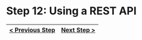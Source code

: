 # Step 12: Using a REST API

[//]: # (head-end)




[//]: # (foot-start)

[{]: <helper> (navStep)

| [< Previous Step](https://github.com/Urigo/WhatsApp-Clone-Server/tree/master@0.2.0/.tortilla/manuals/views/step11.md) | [Next Step >](https://github.com/Urigo/WhatsApp-Clone-Server/tree/master@0.2.0/.tortilla/manuals/views/step13.md) |
|:--------------------------------|--------------------------------:|

[}]: #

